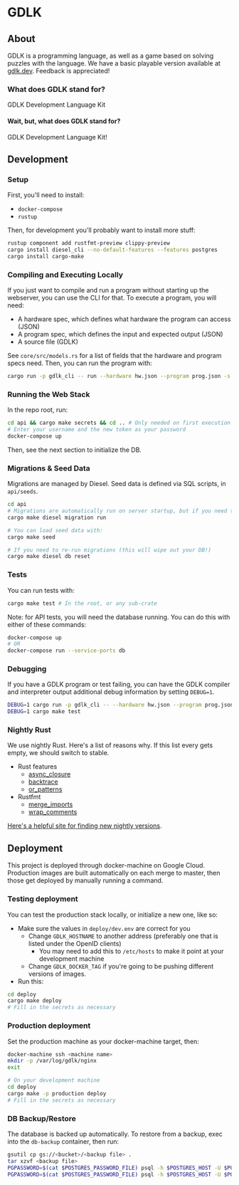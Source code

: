 # GDLK

## About

GDLK is a programming language, as well as a game based on solving puzzles with the language. We have a basic playable version available at [gdlk.dev](https://gdlk.dev). Feedback is appreciated!

### What does GDLK stand for?

GDLK Development Language Kit

#### Wait, but, what does GDLK stand for?

GDLK Development Language Kit!

## Development

### Setup

First, you'll need to install:

- `docker-compose`
- `rustup`

Then, for development you'll probably want to install more stuff:

```sh
rustup component add rustfmt-preview clippy-preview
cargo install diesel_cli --no-default-features --features postgres
cargo install cargo-make
```

### Compiling and Executing Locally

If you just want to compile and run a program without starting up the webserver, you can use the CLI for that. To execute a program, you will need:

- A hardware spec, which defines what hardware the program can access (JSON)
- A program spec, which defines the input and expected output (JSON)
- A source file (GDLK)

See `core/src/models.rs` for a list of fields that the hardware and program specs need. Then, you can run the program with:

```sh
cargo run -p gdlk_cli -- run --hardware hw.json --program prog.json -s prog.gdlk
```

### Running the Web Stack

In the repo root, run:

```sh
cd api && cargo make secrets && cd .. # Only needed on first execution
# Enter your username and the new token as your password
docker-compose up
```

Then, see the next section to initialize the DB.

### Migrations & Seed Data

Migrations are managed by Diesel. Seed data is defined via SQL scripts, in `api/seeds`.

```sh
cd api
# Migrations are automatically run on server startup, but if you need to run them manually:
cargo make diesel migration run

# You can load seed data with:
cargo make seed

# If you need to re-run migrations (this will wipe out your DB!)
cargo make diesel db reset
```

### Tests

You can run tests with:

```sh
cargo make test # In the root, or any sub-crate
```

Note: for API tests, you will need the database running. You can do this with either of these commands:

```sh
docker-compose up
# OR
docker-compose run --service-ports db
```

### Debugging

If you have a GDLK program or test failing, you can have the GDLK compiler and interpreter output additional debug information by setting `DEBUG=1`.

```sh
DEBUG=1 cargo run -p gdlk_cli -- --hardware hw.json --program prog.json -s prog.gdlk
DEBUG=1 cargo make test
```

### Nightly Rust

We use nightly Rust. Here's a list of reasons why. If this list every gets empty, we should switch to stable.

- Rust features
  - [async_closure](https://github.com/rust-lang/rust/issues/62290)
  - [backtrace](https://github.com/rust-lang/rust/issues/53487)
  - [or_patterns](https://github.com/rust-lang/rust/issues/54883)
- Rustfmt
  - [merge_imports](https://github.com/rust-lang/rustfmt/issues/3362)
  - [wrap_comments](https://github.com/rust-lang/rustfmt/issues/3347)

[Here's a helpful site for finding new nightly versions](https://rust-lang.github.io/rustup-components-history/).

## Deployment

This project is deployed through docker-machine on Google Cloud. Production images are built automatically on each merge to master, then those get deployed by manually running a command.

### Testing deployment

You can test the production stack locally, or initialize a new one, like so:

- Make sure the values in `deploy/dev.env` are correct for you
  - Change `GDLK_HOSTNAME` to another address (preferably one that is listed under the OpenID clients)
    - You may need to add this to `/etc/hosts` to make it point at your development machine
  - Change `GDLK_DOCKER_TAG` if you're going to be pushing different versions of images.
- Run this:

```sh
cd deploy
cargo make deploy
# Fill in the secrets as necessary
```

### Production deployment

Set the production machine as your docker-machine target, then:

```sh
docker-machine ssh <machine name>
mkdir -p /var/log/gdlk/nginx
exit

# On your development machine
cd deploy
cargo make -p production deploy
# Fill in the secrets as necessary
```

### DB Backup/Restore

The database is backed up automatically. To restore from a backup, exec into the `db-backup` container, then run:

```sh
gsutil cp gs://<bucket>/<backup file> .
tar xzvf <backup file>
PGPASSWORD=$(cat $POSTGRES_PASSWORD_FILE) psql -h $POSTGRES_HOST -U $POSTGRES_USER -c "CREATE DATABASE gdlk;" # If necessary
PGPASSWORD=$(cat $POSTGRES_PASSWORD_FILE) psql -h $POSTGRES_HOST -U $POSTGRES_USER gdlk < backups/gdlk.bak
```
